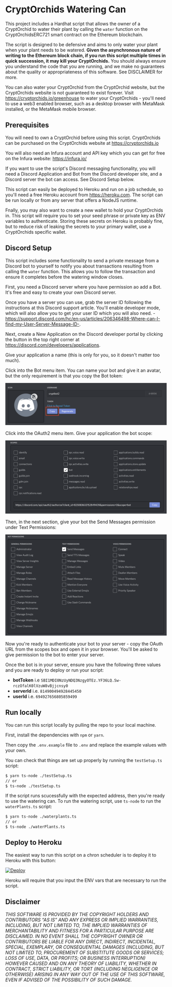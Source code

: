# CryptOrchids Watering Can

This project includes a Hardhat script that allows the owner of a CryptOrchid to water their plant by calling the `water` function on the CryptOrchidsERC721 smart contract on the Ethereum blockchain.

The script is designed to be defensive and aims to only water your plant when your plant needs to be watered. **Given the asynchronous nature of writing to the Ethereum block chain, if you run this script multiple times in quick succession, it may kill your CryptOrchids.** You should always ensure you understand the code that you are running, and we make no guarantees about the quality or appropriateness of this software. See DISCLAIMER for more.

You can also water your CryptOrchid from the CryptOrchid website, but the CryptOrchids website is not guaranteed to exist forever. Visit https://cryptorchids.io/greenhouse to water your CryptOrchids - you'll need to use a web3 enabled browser, such as a desktop browser with MetaMask installed, or the MetaMask mobile browser.

## Prerequisites

You will need to own a CryptOrchid before using this script. CryptOrchids can be purchased on the CryptOrchids website at https://cryptorchids.io

You will also need an Infura account and API key which you can get for free on the Infura website: https://infura.io/

If you want to use the script's Discord messaging functionality, you will need a Discord Application and Bot from the Discord developer site, and a Discord server the bot can access. See Discord Setup below.

This script can easily be deployed to Heroku and run on a job schedule, so you'll need a free Heroku account from https://heroku.com. The script can be run locally or from any server that offers a NodeJS runtime.

Fnally, you may also want to create a new wallet to hold your CryptOrchids in. This script will require you to set your seed phrase or private key as ENV variables to authenticate. Storing these secrets on Heroku is probably fine, but to reduce risk of leaking the secrets to your primary wallet, use a CryptOrchids specific wallet.

## Discord Setup

This script includes some functionality to send a private message from a Discord bot to yourself to notify you about transactions resulting from calling the `water` function. This allows you to follow the transaction and ensure it completes before the watering window closes.

First, you need a Discord server where you have permission ao add a Bot. It's free and easy to create your own Discord server.

Once you have a server you can use, grab the server ID following the instructions at this Discord support article. You'll enable developer mode, which will also allow you to get your user ID which you will also need. - https://support.discord.com/hc/en-us/articles/206346498-Where-can-I-find-my-User-Server-Message-ID-.

Next, create a New Application on the Discord developer portal by clicking the button in the top right corner at https://discord.com/developers/applications.

Give your application a name (this is only for you, so it doesn't matter too much).

Click into the Bot menu item. You can name your bot and give it an avatar, but the only requirement is that you copy the Bot token:

![Discord bot token screenshot](./.github/bot-token.png)

Click into the OAuth2 menu item. Give your application the bot scope:

![Discord scopes screenshot](./.github/discord-scope.png)

Then, in the next section, give your bot the Send Messages permission under Text Permissions:

![Discord bot permissions screenshot](./.github/discord-bot-permissions.png)

Now you're ready to authenticate your bot to your server - copy the OAuth URL from the scopes box and open it in your browser. You'll be asked to give permission to the bot to enter your server.

Once the bot is in your server, ensure you have the following three values and you are ready to deploy or run your script:

- **botToken** i.e `SBI1MDI0NzUyNDQ3NzgyOTEz.YF36LQ.Sw-rczOfalK0lVzuW8vBjjcnsy0`
- **serverId** i.e. `814900494928445450`
- **userId** i.e. `694927656805859499`

## Run locally

You can run this script locally by pulling the repo to your local machine.

First, install the dependencies with `npm` or `yarn`.

Then copy the `.env.example` file to `.env` and replace the example values with your own.

You can check that things are set up properly by running the `testSetup.ts` script:
```
$ yarn ts-node ./testSetup.ts
// or
$ ts-node ./testSetup.ts
```

If the script runs scucessfully with the expected address, then you're ready to use the watering can. To run the watering script, use `ts-node` to run the `waterPlants.ts` script:

```
$ yarn ts-node ./waterplants.ts
// or
$ ts-node ./waterPlants.ts
```

## Deploy to Heroku

The easiest way to run this script on a chron scheduler is to deploy it to Heroku with this button:

[![Deploy](https://www.herokucdn.com/deploy/button.svg)](https://heroku.com/deploy)

Heroku will require that you input the ENV vars that are necessary to run the script.

## Disclaimer

_THIS SOFTWARE IS PROVIDED BY THE COPYRIGHT HOLDERS AND CONTRIBUTORS “AS IS” AND ANY EXPRESS OR IMPLIED WARRANTIES, INCLUDING, BUT NOT LIMITED TO, THE IMPLIED WARRANTIES OF MERCHANTABILITY AND FITNESS FOR A PARTICULAR PURPOSE ARE DISCLAIMED. IN NO EVENT SHALL THE COPYRIGHT OWNER OR CONTRIBUTORS BE LIABLE FOR ANY DIRECT, INDIRECT, INCIDENTAL, SPECIAL, EXEMPLARY, OR CONSEQUENTIAL DAMAGES (INCLUDING, BUT NOT LIMITED TO, PROCUREMENT OF SUBSTITUTE GOODS OR SERVICES; LOSS OF USE, DATA, OR PROFITS; OR BUSINESS INTERRUPTION) HOWEVER CAUSED AND ON ANY THEORY OF LIABILITY, WHETHER IN CONTRACT, STRICT LIABILITY, OR TORT (INCLUDING NEGLIGENCE OR OTHERWISE) ARISING IN ANY WAY OUT OF THE USE OF THIS SOFTWARE, EVEN IF ADVISED OF THE POSSIBILITY OF SUCH DAMAGE._